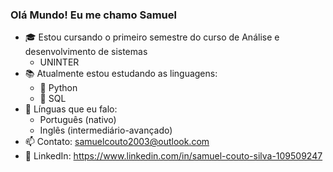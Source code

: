 ### Olá Mundo! Eu me chamo Samuel 

- 🎓 Estou cursando o primeiro semestre do curso de Análise e desenvolvimento de sistemas
    * UNINTER
- 📚 Atualmente estou estudando as linguagens:
    * 🐍 Python
    * 🐬 SQL
- 💬 Línguas que eu falo:
    * Português (nativo)
    * Inglês (intermediário-avançado)
- 📫 Contato: samuelcouto2003@outlook.com
- 💼 LinkedIn: https://www.linkedin.com/in/samuel-couto-silva-109509247
